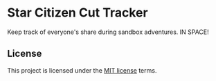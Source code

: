 # Star Citizen Cut Tracker

Keep track of everyone's share during sandbox adventures. IN SPACE!

## License

This project is licensed under the [MIT license][license] terms.

[license]: ./LICENSE (License)
